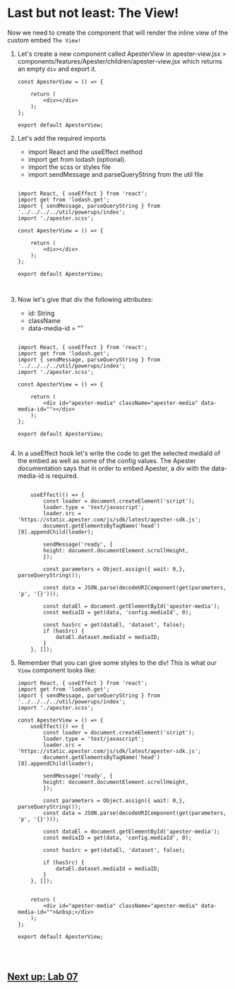 

# Last but not least: The View!

Now we need to create the component that will render the inline view of the custom embed `The View!`

1. Let's create a new component called ApesterView in apester-view.jsx > components/features/Apester/children/apester-view.jsx which returns an empty `div` and export it.

    ```
    const ApesterView = () => {

        return (
            <div></div>
        );
    };

    export default ApesterView;

    ```

2. Let's add the required imports 
    - import React and the useEffect method
    - import get from lodash (optional). 
    - import the scss or styles file
    - import sendMessage and parseQueryString from the util file


    ```
    
    import React, { useEffect } from 'react';
    import get from 'lodash.get';
    import { sendMessage, parseQueryString } from '../../../../util/powerups/index';
    import './apester.scss';

    const ApesterView = () => {

        return (
            <div></div>
        );
    };

    export default ApesterView;



3. Now let's give that div the following attributes:

    - id: String
    - className
    - data-media-id = ""




    ```
    
    import React, { useEffect } from 'react';
    import get from 'lodash.get';
    import { sendMessage, parseQueryString } from '../../../../util/powerups/index';
    import './apester.scss';

    const ApesterView = () => {

        return (
            <div id="apester-media" className="apester-media" data-media-id=""></div>
        );
    };

    export default ApesterView;


4. In a useEffect hook let's write the code to get the selected mediaId of the embed as well as some of the config values. The Apester documentation says that in order to embed Apester, a div with the data-media-id is required.

    ```
        
        useEffect(() => {
            const loader = document.createElement('script');
            loader.type = 'text/javascript';
            loader.src = 'https://static.apester.com/js/sdk/latest/apester-sdk.js';
            document.getElementsByTagName('head')[0].appendChild(loader);

            sendMessage('ready', {
            height: document.documentElement.scrollHeight,
            });

            const parameters = Object.assign({ wait: 0,}, parseQueryString());

            const data = JSON.parse(decodeURIComponent(get(parameters, 'p', '{}')));

            const dataEl = document.getElementById('apester-media');
            const mediaID = get(data, 'config.mediaId', 0);

            const hasSrc = get(dataEl, 'dataset', false);
            if (hasSrc) {
                dataEl.dataset.mediaId = mediaID;
            }
        }, []);

5. Remember that you can give some styles to the div! This is what our `View` component looks like:

    ```
    import React, { useEffect } from 'react';
    import get from 'lodash.get';
    import { sendMessage, parseQueryString } from '../../../../util/powerups/index';
    import './apester.scss';

    const ApesterView = () => {
        useEffect(() => {
            const loader = document.createElement('script');
            loader.type = 'text/javascript';
            loader.src = 'https://static.apester.com/js/sdk/latest/apester-sdk.js';
            document.getElementsByTagName('head')[0].appendChild(loader);

            sendMessage('ready', {
            height: document.documentElement.scrollHeight,
            });

            const parameters = Object.assign({ wait: 0,}, parseQueryString());
            const data = JSON.parse(decodeURIComponent(get(parameters, 'p', '{}')));

            const dataEl = document.getElementById('apester-media');
            const mediaID = get(data, 'config.mediaId', 0);

            const hasSrc = get(dataEl, 'dataset', false);

            if (hasSrc) {
                dataEl.dataset.mediaId = mediaID;
            }
        }, []);


        return (
            <div id="apester-media" className="apester-media" data-media-id="">&nbsp;</div>
        );
    };

    export default ApesterView;




## [Next up: Lab 07](https://github.com/arc-partners/Fusion-Training-User-Stories/tree/powerups-lab-07)
